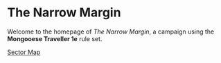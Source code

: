 # The Narrow Margin
Welcome to the homepage of _The Narrow Margin_, a campaign using the **Mongooese Traveller 1e** rule set.

[Sector Map](https://manianiac.github.io/TheNarrowMargin/SectorMap.html)
